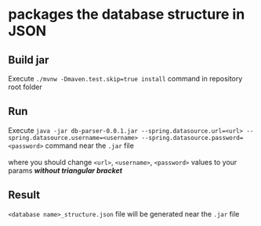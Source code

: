 #  packages the database structure in JSON

## Build jar
Execute `./mvnw -Dmaven.test.skip=true install` command in repository root folder

## Run
Execute `java -jar db-parser-0.0.1.jar --spring.datasource.url=<url> --spring.datasource.username=<username> --spring.datasource.password=<password>` command near the `.jar` file
<br /><br />where you should change `<url>`, `<username>`, `<password>` values to your params ***without triangular bracket***

## Result
`<database name>_structure.json` file will be generated near the `.jar` file
